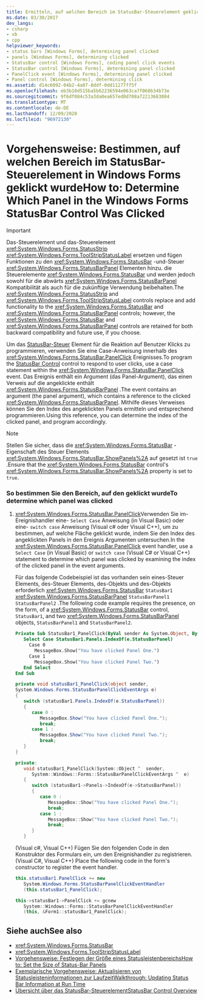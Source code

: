 ```yaml
---
title: Ermitteln, auf welchen Bereich im StatusBar-Steuerelement geklickt wurde
ms.date: 03/30/2017
dev_langs:
- csharp
- vb
- cpp
helpviewer_keywords:
- status bars [Windows Forms], determining panel clicked
- panels [Windows Forms], determining clicked
- StatusBar control [Windows Forms], coding panel click events
- StatusBar control [Windows Forms], determining panel clicked
- PanelClick event [Windows Forms], determining panel clicked
- Panel control [Windows Forms], determining click
ms.assetid: d14c6092-04b2-4a07-8ddf-0dd11277ff5f
ms.openlocfilehash: eb3b10d515ba5b62236594e063ca7f060b34b73e
ms.sourcegitcommit: 9f6df084c53a3da0ea657ed0d708a72213683084
ms.translationtype: MT
ms.contentlocale: de-DE
ms.lasthandoff: 12/09/2020
ms.locfileid: "96972130"
---
```

# <a name="how-to-determine-which-panel-in-the-windows-forms-statusbar-control-was-clicked"></a><span data-ttu-id="216a6-102">Vorgehensweise: Bestimmen, auf welchen Bereich im StatusBar-Steuerelement in Windows Forms geklickt wurde</span><span class="sxs-lookup"><span data-stu-id="216a6-102">How to: Determine Which Panel in the Windows Forms StatusBar Control Was Clicked</span></span>
> [!IMPORTANT]
> <span data-ttu-id="216a6-103">Das-Steuerelement und das-Steuerelement <xref:System.Windows.Forms.StatusStrip> <xref:System.Windows.Forms.ToolStripStatusLabel> ersetzen und fügen Funktionen zu den <xref:System.Windows.Forms.StatusBar> -und-Steuer <xref:System.Windows.Forms.StatusBarPanel> Elementen hinzu. die Steuerelemente <xref:System.Windows.Forms.StatusBar> und werden jedoch sowohl für die abwärts <xref:System.Windows.Forms.StatusBarPanel> Kompatibilität als auch für die zukünftige Verwendung beibehalten.</span><span class="sxs-lookup"><span data-stu-id="216a6-103">The <xref:System.Windows.Forms.StatusStrip> and <xref:System.Windows.Forms.ToolStripStatusLabel> controls replace and add functionality to the <xref:System.Windows.Forms.StatusBar> and <xref:System.Windows.Forms.StatusBarPanel> controls; however, the <xref:System.Windows.Forms.StatusBar> and <xref:System.Windows.Forms.StatusBarPanel> controls are retained for both backward compatibility and future use, if you choose.</span></span>  
  
 <span data-ttu-id="216a6-104">Um das [StatusBar-Steuer](statusbar-control-windows-forms.md) Element für die Reaktion auf Benutzer Klicks zu programmieren, verwenden Sie eine Case-Anweisung innerhalb des <xref:System.Windows.Forms.StatusBar.PanelClick> Ereignisses.</span><span class="sxs-lookup"><span data-stu-id="216a6-104">To program the [StatusBar Control](statusbar-control-windows-forms.md) control to respond to user clicks, use a case statement within the <xref:System.Windows.Forms.StatusBar.PanelClick> event.</span></span> <span data-ttu-id="216a6-105">Das Ereignis enthält ein Argument (das Panel-Argument), das einen Verweis auf die angeklickte enthält <xref:System.Windows.Forms.StatusBarPanel> .</span><span class="sxs-lookup"><span data-stu-id="216a6-105">The event contains an argument (the panel argument), which contains a reference to the clicked <xref:System.Windows.Forms.StatusBarPanel>.</span></span> <span data-ttu-id="216a6-106">Mithilfe dieses Verweises können Sie den Index des angeklickten Panels ermitteln und entsprechend programmieren.</span><span class="sxs-lookup"><span data-stu-id="216a6-106">Using this reference, you can determine the index of the clicked panel, and program accordingly.</span></span>  
  
> [!NOTE]
> <span data-ttu-id="216a6-107">Stellen Sie sicher, dass die <xref:System.Windows.Forms.StatusBar> -Eigenschaft des Steuer Elements <xref:System.Windows.Forms.StatusBar.ShowPanels%2A> auf gesetzt ist `true` .</span><span class="sxs-lookup"><span data-stu-id="216a6-107">Ensure that the <xref:System.Windows.Forms.StatusBar> control's <xref:System.Windows.Forms.StatusBar.ShowPanels%2A> property is set to `true`.</span></span>  
  
### <a name="to-determine-which-panel-was-clicked"></a><span data-ttu-id="216a6-108">So bestimmen Sie den Bereich, auf den geklickt wurde</span><span class="sxs-lookup"><span data-stu-id="216a6-108">To determine which panel was clicked</span></span>  
  
1. <span data-ttu-id="216a6-109"><xref:System.Windows.Forms.StatusBar.PanelClick>Verwenden Sie im-Ereignishandler eine- `Select Case` Anweisung (in Visual Basic) oder eine- `switch case` Anweisung (Visual c# oder Visual C++), um zu bestimmen, auf welche Fläche geklickt wurde, indem Sie den Index des angeklickten Panels in den Ereignis Argumenten untersuchen.</span><span class="sxs-lookup"><span data-stu-id="216a6-109">In the <xref:System.Windows.Forms.StatusBar.PanelClick> event handler, use a `Select Case` (in Visual Basic) or `switch case` (Visual C# or Visual C++) statement to determine which panel was clicked by examining the index of the clicked panel in the event arguments.</span></span>  
  
     <span data-ttu-id="216a6-110">Für das folgende Codebeispiel ist das vorhanden sein eines-Steuer Elements, des-Steuer Elements, des-Objekts und des-Objekts erforderlich <xref:System.Windows.Forms.StatusBar> `StatusBar1` <xref:System.Windows.Forms.StatusBarPanel> `StatusBarPanel1` `StatusBarPanel2` .</span><span class="sxs-lookup"><span data-stu-id="216a6-110">The following code example requires the presence, on the form, of a <xref:System.Windows.Forms.StatusBar> control, `StatusBar1`, and two <xref:System.Windows.Forms.StatusBarPanel> objects, `StatusBarPanel1` and `StatusBarPanel2`.</span></span>  
  
    ```vb  
    Private Sub StatusBar1_PanelClick(ByVal sender As System.Object, ByVal e As System.Windows.Forms.StatusBarPanelClickEventArgs) Handles StatusBar1.PanelClick  
       Select Case StatusBar1.Panels.IndexOf(e.StatusBarPanel)  
         Case 0  
           MessageBox.Show("You have clicked Panel One.")  
         Case 1  
           MessageBox.Show("You have clicked Panel Two.")  
       End Select  
    End Sub  
    ```  
  
    ```csharp  
    private void statusBar1_PanelClick(object sender,
    System.Windows.Forms.StatusBarPanelClickEventArgs e)  
    {  
       switch (statusBar1.Panels.IndexOf(e.StatusBarPanel))  
       {  
          case 0 :  
             MessageBox.Show("You have clicked Panel One.");  
             break;  
          case 1 :  
             MessageBox.Show("You have clicked Panel Two.");  
             break;  
       }  
    }  
    ```  
  
    ```cpp  
    private:  
       void statusBar1_PanelClick(System::Object ^  sender,  
          System::Windows::Forms::StatusBarPanelClickEventArgs ^  e)  
       {  
          switch (statusBar1->Panels->IndexOf(e->StatusBarPanel))  
          {  
             case 0 :  
                MessageBox::Show("You have clicked Panel One.");  
                break;  
             case 1 :  
                MessageBox::Show("You have clicked Panel Two.");  
                break;  
          }  
       }  
    ```  
  
     <span data-ttu-id="216a6-111">(Visual c#, Visual C++) Fügen Sie den folgenden Code in den Konstruktor des Formulars ein, um den Ereignishandler zu registrieren.</span><span class="sxs-lookup"><span data-stu-id="216a6-111">(Visual C#, Visual C++) Place the following code in the form's constructor to register the event handler.</span></span>  
  
    ```csharp  
    this.statusBar1.PanelClick += new
       System.Windows.Forms.StatusBarPanelClickEventHandler
       (this.statusBar1_PanelClick);  
    ```  
  
    ```cpp  
    this->statusBar1->PanelClick += gcnew  
       System::Windows::Forms::StatusBarPanelClickEventHandler  
       (this, &Form1::statusBar1_PanelClick);  
    ```  
  
## <a name="see-also"></a><span data-ttu-id="216a6-112">Siehe auch</span><span class="sxs-lookup"><span data-stu-id="216a6-112">See also</span></span>

- <xref:System.Windows.Forms.StatusBar>
- <xref:System.Windows.Forms.ToolStripStatusLabel>
- [<span data-ttu-id="216a6-113">Vorgehensweise: Festlegen der Größe eines Statusleistenbereichs</span><span class="sxs-lookup"><span data-stu-id="216a6-113">How to: Set the Size of Status-Bar Panels</span></span>](how-to-set-the-size-of-status-bar-panels.md)
- [<span data-ttu-id="216a6-114">Exemplarische Vorgehensweise: Aktualisieren von Statusleisteninformationen zur Laufzeit</span><span class="sxs-lookup"><span data-stu-id="216a6-114">Walkthrough: Updating Status Bar Information at Run Time</span></span>](walkthrough-updating-status-bar-information-at-run-time.md)
- [<span data-ttu-id="216a6-115">Übersicht über das StatusBar-Steuerelement</span><span class="sxs-lookup"><span data-stu-id="216a6-115">StatusBar Control Overview</span></span>](statusbar-control-overview-windows-forms.md)
